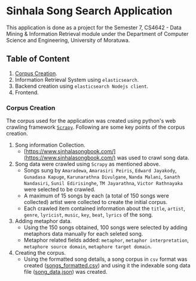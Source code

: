 # Sinhala Song Search Application

This application is done as a project for the Semester 7, CS4642 - Data Mining & Information Retrieval module under the Department of Computer Science and Engineering, University of Moratuwa.

## Table of Content

1. [Corpus Creation](#corpus-creation).
2. Information Retrieval System using `elasticsearch`.
3. Backend creation using `elasticsearch Nodejs client`.
4. Frontend.

### Corpus Creation

The corpus used for the application was created using python's web crawling framework [`Scrapy`](https://scrapy.org/). Following are some key points of the corpus creation.

1. Song information Collection.
   - [https://www.sinhalasongbook.com/](https://www.sinhalasongbook.com/) was used to crawl song data.
2. Song data were crawled using `Scrapy` as mentioned above.
   - Songs sung by `Amaradewa`, `Amarasiri Peiris`, `Edward Jayakody`, `Gunadasa Kapuge`, `Karunarathna Divulgane`, `Nanda Malani`, `Sanath Nandasiri`, `Sunil Edirisinghe`, `TM Jayarathna`, `Victor Rathnayaka` were selected to be crawled.
   - A maximum of 15 songs by each (a total of 150 songs were collected) artist were collected to create the initial corpus.
   - Each crawled item contained information about the `title`, `artist`, `genre`, `lyricist`, `music`, `key`, `beat`, `lyrics` of the song.
3. Adding metaphor data.
   - Using the 150 songs obtained, 100 songs were selected by adding metaphors data manually for each seleted song.
   - Metaphor related fields added: `metaphor`, `metaphor interpretation`, `metaphore source domain`, `metaphore target domain`.
4. Creating the corpus.
   - Using the formatted song details, a song corpus in `csv` format was created ([songs_formatted.csv](outputs/corpus/songs_formatted.csv)) and using it the indexable song data file ([song_data.json](elasticsearch/song_data.json)) was created.

###
